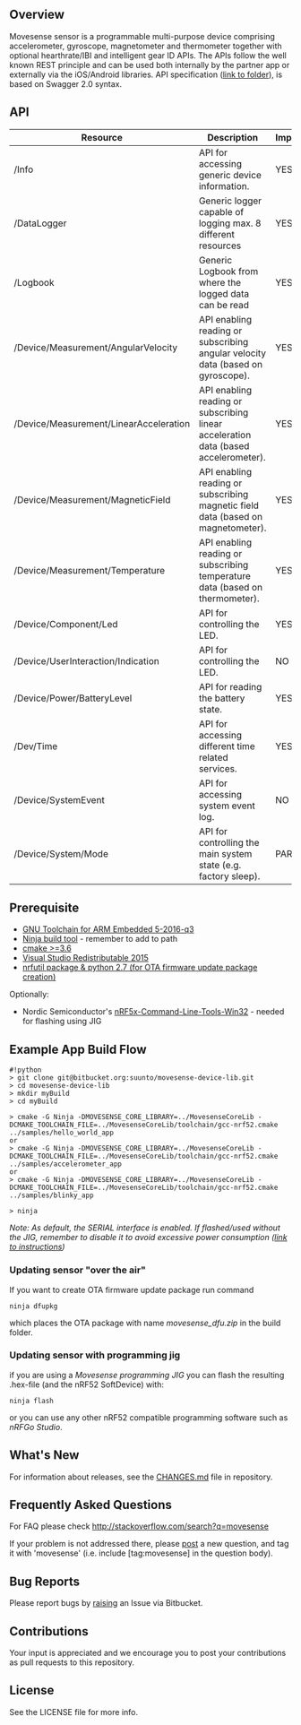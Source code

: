 ## Overview ##

Movesense sensor is a programmable multi-purpose device comprising accelerometer, gyroscope, magnetometer and thermometer together with optional hearthrate/IBI and intelligent gear ID APIs. The APIs follow the well known REST principle and can be used both internally by the partner app or externally via the iOS/Android libraries. API specification ([link to folder](https://bitbucket.org/suunto/movesense-device-lib/src/master/MovesenseCoreLib/resources/core/)), is based on Swagger 2.0 syntax.

## API ##
Resource | Description|Implemented
---------|------------|--------------
/Info|API for accessing generic device information.| YES
/DataLogger|Generic logger capable of logging max. 8 different resources| YES
/Logbook|Generic Logbook from where the logged data can be read| YES
/Device/Measurement/AngularVelocity|API enabling reading or subscribing angular velocity data (based on gyroscope).| YES
/Device/Measurement/LinearAcceleration|API enabling reading or subscribing linear acceleration data (based accelerometer).| YES
/Device/Measurement/MagneticField|API enabling reading or subscribing magnetic field data (based on magnetometer).| YES
/Device/Measurement/Temperature|API enabling reading or subscribing temperature data (based on thermometer).| YES
/Device/Component/Led|API for controlling the LED.| YES
/Device/UserInteraction/Indication|API for controlling the LED.| NO
/Device/Power/BatteryLevel|API for reading the battery state.| YES
/Dev/Time|API for accessing different time related services.| YES*
/Device/SystemEvent|API for accessing system event log.| NO
/Device/System/Mode|API for controlling the main system state (e.g. factory sleep).| PARTIAL

## Prerequisite ##

 * [GNU Toolchain for ARM Embedded 5-2016-q3](https://developer.arm.com/open-source/gnu-toolchain/gnu-rm/downloads)
 * [Ninja build tool](https://ninja-build.org/) - remember to add to path
 * [cmake >=3.6](https://cmake.org/download/)
 * [Visual Studio Redistributable 2015](https://www.microsoft.com/en-us/download/details.aspx?id=48145)
 * [nrfutil package & python 2.7 (for OTA firmware update package creation)](https://github.com/NordicSemiconductor/pc-nrfutil)
 
Optionally: 

 * Nordic Semiconductor's [nRF5x-Command-Line-Tools-Win32](https://www.nordicsemi.com/eng/Products/Bluetooth-low-energy/nRF52-DK) - needed for flashing using JIG

## Example App Build Flow ##

```
#!python
> git clone git@bitbucket.org:suunto/movesense-device-lib.git
> cd movesense-device-lib
> mkdir myBuild
> cd myBuild

> cmake -G Ninja -DMOVESENSE_CORE_LIBRARY=../MovesenseCoreLib -DCMAKE_TOOLCHAIN_FILE=../MovesenseCoreLib/toolchain/gcc-nrf52.cmake ../samples/hello_world_app
or
> cmake -G Ninja -DMOVESENSE_CORE_LIBRARY=../MovesenseCoreLib -DCMAKE_TOOLCHAIN_FILE=../MovesenseCoreLib/toolchain/gcc-nrf52.cmake ../samples/accelerometer_app
or
> cmake -G Ninja -DMOVESENSE_CORE_LIBRARY=../MovesenseCoreLib -DCMAKE_TOOLCHAIN_FILE=../MovesenseCoreLib/toolchain/gcc-nrf52.cmake ../samples/blinky_app

> ninja
```
*Note: As default, the SERIAL interface is enabled. If flashed/used without the JIG, remember to disable it to avoid excessive power consumption ([link to instructions](https://bitbucket.org/suunto/movesense-device-lib/src/master/MovesenseCoreLib/documentation/PowerOptimization.md?at=master&fileviewer=file-view-default))*

### Updating sensor "over the air" ###

If you want to create OTA firmware update package run command
```
ninja dfupkg
```

which places the OTA package with name *movesense_dfu.zip* in the build folder.

### Updating sensor with programming jig ###

if you are using a *Movesense programming JIG* you can flash the resulting .hex-file (and the nRF52 SoftDevice) with:
```
ninja flash
```
or you can use any other nRF52 compatible programming software such as *nRFGo Studio*.



## What's New ##
For information about releases, see the [CHANGES.md](https://bitbucket.org/suunto/movesense-device-lib/src/c1bbc4cf67c906cc37e22a420f43963f38a7fe0e/CHANGES.md?) file in repository.

## Frequently Asked Questions ##

For FAQ please check http://stackoverflow.com/search?q=movesense

If your problem is not addressed there, please [post](http://stackoverflow.com/questions/ask) a new question, and tag it with 'movesense' (i.e. include [tag:movesense] in the question body).

## Bug Reports ##

Please report bugs by [raising](https://bitbucket.org/suunto/movesense-device-lib/issues/new) an Issue via Bitbucket.

## Contributions ##
Your input is appreciated and we encourage you to post your contributions as pull requests to this repository.

## License ##

See the LICENSE file for more info.